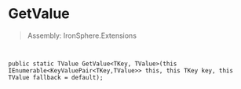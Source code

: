﻿

# GetValue

> Assembly: IronSphere.Extensions



```


public static TValue GetValue<TKey, TValue>(this IEnumerable<KeyValuePair<TKey,TValue>> this, this TKey key, this TValue fallback = default);
```